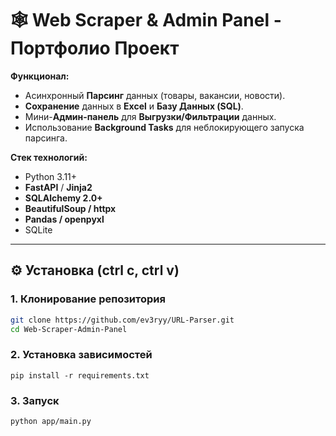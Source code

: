 # 🕸️ Web Scraper & Admin Panel - Портфолио Проект
**Функционал:**
* Асинхронный **Парсинг** данных (товары, вакансии, новости).
* **Сохранение** данных в **Excel** и **Базу Данных (SQL)**.
* Мини-**Админ-панель** для **Выгрузки/Фильтрации** данных.
* Использование **Background Tasks** для неблокирующего запуска парсинга.
  
**Стек технологий:**
* Python 3.11+
* **FastAPI** / **Jinja2**
* **SQLAlchemy 2.0+**
* **BeautifulSoup / httpx**
* **Pandas / openpyxl**
* SQLite
---
## ⚙️ Установка (ctrl c, ctrl v)
### 1. Клонирование репозитория
```bash
git clone https://github.com/ev3ryy/URL-Parser.git
cd Web-Scraper-Admin-Panel
```
### 2. Установка зависимостей
```
pip install -r requirements.txt
```
### 3. Запуск
```
python app/main.py
```
